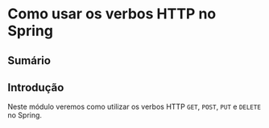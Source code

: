# Como usar os verbos HTTP no Spring

## Sumário

## Introdução

Neste módulo veremos como utilizar os verbos HTTP `GET`, `POST`, `PUT` e `DELETE` no Spring.